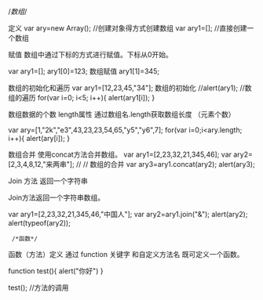 /*数组*/

定义 
var ary=new Array();  //创建对象得方式创建数组
var ary1=[];      //直接创建一个数组

赋值
数组中通过下标的方式进行赋值。下标从0开始。

var ary1=[]; 
ary1[0]=123; 数组赋值
ary1[1]=345;

数组的初始化和遍历 
var ary1=[12,23,45,"34"]; 数组的初始化
//alert(ary1);
//数组的遍历
for(var i=0; i<5; i++){
    alert(ary1[i]);
}

数组数据的个数 length属性
 通过数组名.length获取数组长度 （元素个数）

var ary=[1,"2k","e3",43,23,23,54,65,"y5","y6",7];
	 for(var i=0;i<ary.length; i++){
	 	alert(ary[i]);
	}

数组合并
使用concat方法合并数组。
    var ary1=[2,23,32,21,345,46];
	var ary2=[2,3,4,8,12,"来两串"];
	 // // 数组的合并
	var ary3=ary1.concat(ary2);
	alert(ary3);


Join 方法  返回一个字符串

Join方法返回一个字符串数组。

 var ary1=[2,23,32,21,345,46,"中国人"];
	 var ary2=ary1.join("&");
	 alert(ary2);
	 alert(typeof(ary2));

	 /*函数*/
函数（方法）定义
通过 function  关键字
和自定义方法名 既可定义一个函数。

function test(){
	alert("你好")
}

test();   //方法的调用
